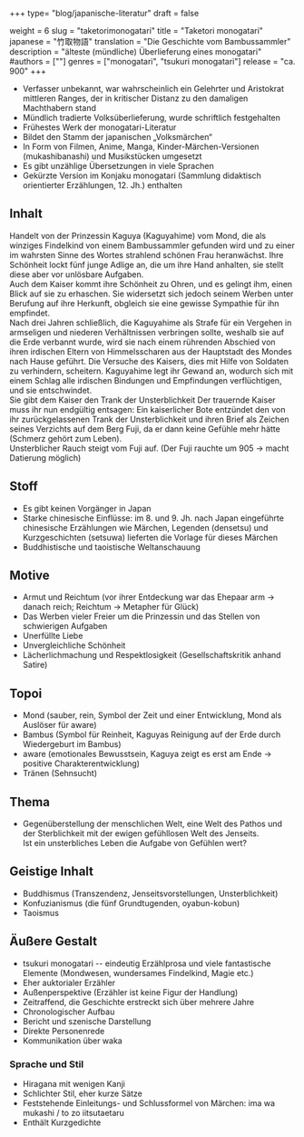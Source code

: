 +++
type= "blog/japanische-literatur"
draft = false

weight = 6
slug = "taketorimonogatari"
title = "Taketori monogatari"
japanese = "竹取物語"
translation = "Die Geschichte vom Bambussammler"
description = "älteste (mündliche) Überlieferung eines monogatari"
#authors = [""]
genres = ["monogatari", "tsukuri monogatari"]
release = "ca. 900"
+++

- Verfasser unbekannt, war wahrscheinlich ein Gelehrter und Aristokrat mittleren Ranges, der in kritischer Distanz zu den damaligen Machthabern stand
- Mündlich tradierte Volksüberlieferung, wurde schriftlich festgehalten
- Frühestes Werk der monogatari-Literatur
- Bildet den Stamm der japanischen „Volksmärchen“
- In Form von Filmen, Anime, Manga, Kinder-Märchen-Versionen (mukashibanashi) und Musikstücken umgesetzt
- Es gibt unzählige Übersetzungen in viele Sprachen
- Gekürzte Version im Konjaku monogatari (Sammlung didaktisch orientierter Erzählungen, 12. Jh.) enthalten

## Inhalt

Handelt von der Prinzessin Kaguya (Kaguyahime) vom Mond, die als winziges Findelkind von einem Bambussammler gefunden wird und zu einer im wahrsten Sinne des Wortes strahlend schönen Frau heranwächst.
Ihre Schönheit lockt fünf junge Adlige an, die um ihre Hand anhalten, sie stellt diese aber vor unlösbare Aufgaben.  
Auch dem Kaiser kommt ihre Schönheit zu Ohren, und es gelingt ihm, einen Blick auf sie zu erhaschen. Sie widersetzt sich jedoch seinem Werben unter Berufung auf ihre Herkunft, obgleich sie eine gewisse Sympathie für ihn empfindet.  
Nach drei Jahren schließlich, die Kaguyahime als Strafe für ein Vergehen in armseligen und niederen Verhältnissen verbringen sollte, weshalb sie auf die Erde verbannt wurde, wird sie nach einem rührenden Abschied von ihren irdischen Eltern von Himmelsscharen aus der Hauptstadt des Mondes nach Hause geführt. Die Versuche des Kaisers, dies mit Hilfe von Soldaten zu verhindern, scheitern. Kaguyahime legt ihr Gewand an, wodurch sich mit einem Schlag alle irdischen Bindungen und Empfindungen verflüchtigen, und sie entschwindet.  
Sie gibt dem Kaiser den Trank der Unsterblichkeit Der trauernde Kaiser muss ihr nun endgültig entsagen: Ein kaiserlicher Bote entzündet den von ihr zurückgelassenen Trank der Unsterblichkeit und ihren Brief als Zeichen seines Verzichts auf dem Berg Fuji, da er dann keine Gefühle mehr hätte (Schmerz gehört zum Leben).  
Unsterblicher Rauch steigt vom Fuji auf. (Der Fuji rauchte um 905 -> macht Datierung möglich)

## Stoff

- Es gibt keinen Vorgänger in Japan
- Starke chinesische Einflüsse: im 8. und 9. Jh. nach Japan eingeführte chinesische Erzählungen wie Märchen, Legenden (densetsu) und Kurzgeschichten (setsuwa) lieferten die Vorlage für dieses Märchen
- Buddhistische und taoistische Weltanschauung

## Motive

- Armut und Reichtum (vor ihrer Entdeckung war das Ehepaar arm -> danach reich; Reichtum -> Metapher für Glück)
- Das Werben vieler Freier um die Prinzessin und das Stellen von schwierigen Aufgaben
- Unerfüllte Liebe
- Unvergleichliche Schönheit
- Lächerlichmachung und Respektlosigkeit (Gesellschaftskritik anhand Satire)

## Topoi

- Mond (sauber, rein, Symbol der Zeit und einer Entwicklung, Mond als Auslöser für aware)
- Bambus (Symbol für Reinheit, Kaguyas Reinigung auf der Erde durch Wiedergeburt im Bambus)
- aware (emotionales Bewusstsein, Kaguya zeigt es erst am Ende -> positive Charakterentwicklung)
- Tränen (Sehnsucht)

## Thema

- Gegenüberstellung der menschlichen Welt, eine Welt des Pathos und der Sterblichkeit mit der ewigen gefühllosen Welt des Jenseits.  
  Ist ein unsterbliches Leben die Aufgabe von Gefühlen wert?

## Geistige Inhalt

- Buddhismus (Transzendenz, Jenseitsvorstellungen, Unsterblichkeit)
- Konfuzianismus (die fünf Grundtugenden, oyabun-kobun)
- Taoismus

## Äußere Gestalt

- tsukuri monogatari -- eindeutig Erzählprosa und viele fantastische Elemente (Mondwesen, wundersames Findelkind, Magie etc.)
- Eher auktorialer Erzähler
- Außenperspektive (Erzähler ist keine Figur der Handlung)
- Zeitraffend, die Geschichte erstreckt sich über mehrere Jahre
- Chronologischer Aufbau
- Bericht und szenische Darstellung
- Direkte Personenrede
- Kommunikation über waka

### Sprache und Stil

- Hiragana mit wenigen Kanji
- Schlichter Stil, eher kurze Sätze
- Feststehende Einleitungs- und Schlussformel von Märchen: ima wa mukashi / to zo iitsutaetaru
- Enthält Kurzgedichte

